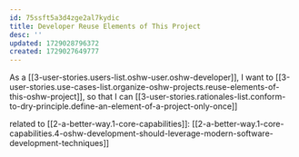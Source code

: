 ```yaml
---
id: 75ssft5a3d4zge2al7kydic
title: Developer Reuse Elements of This Project
desc: ''
updated: 1729028796372
created: 1729027649777
---
```


As a [[3-user-stories.users-list.oshw-user.oshw-developer]],
I want to [[3-user-stories.use-cases-list.organize-oshw-projects.reuse-elements-of-this-oshw-project]],
so that I can [[3-user-stories.rationales-list.conform-to-dry-principle.define-an-element-of-a-project-only-once]]

related to [[2-a-better-way.1-core-capabilities]]: [[2-a-better-way.1-core-capabilities.4-oshw-development-should-leverage-modern-software-development-techniques]]
